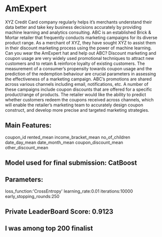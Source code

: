 # AmExpert
XYZ Credit Card company regularly helps it’s merchants understand their data better and take key business decisions accurately by providing machine learning and analytics consulting. ABC is an established Brick &amp; Mortar retailer that frequently conducts marketing campaigns for its diverse product range. As a merchant of XYZ, they have sought XYZ to assist them in their discount marketing process using the power of machine learning. Can you wear the AmExpert hat and help out ABC?    Discount marketing and coupon usage are very widely used promotional techniques to attract new customers and to retain &amp; reinforce loyalty of existing customers. The measurement of a consumer’s propensity towards coupon usage and the prediction of the redemption behaviour are crucial parameters in assessing the effectiveness of a marketing campaign.    ABC’s promotions are shared across various channels including email, notifications, etc. A number of these campaigns include coupon discounts that are offered for a specific product/range of products. The retailer would like the ability to predict whether customers redeem the coupons received across channels, which will enable the retailer’s marketing team to accurately design coupon construct, and develop more precise and targeted marketing strategies.

<h2>Main Features:</h2>
<p>
  coupon_id
  rented_mean
  income_bracket_mean
  no_of_children
  date_day_mean
  date_month_mean
  coupon_discount_mean
  other_discount_mean
</p>

<h2>Model used for final submission: CatBoost</h2>
<h2>Parameters:</h2>
<p>
  loss_function:'CrossEntropy'
  learning_rate:0.01
  iterations:10000
  early_stopping_rounds:250
</p>
<h2>Private LeaderBoard Score: 0.9123</h2>
<h2>I was among top 200 finalist</h2>
